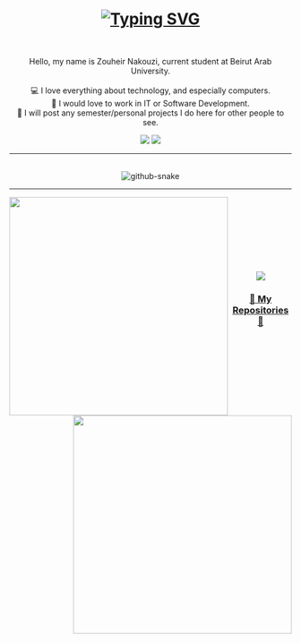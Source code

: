 <h1 align="center">
  <a href="https://git.io/typing-svg"><img src="https://readme-typing-svg.herokuapp.com?font=Fira+Code&duration=3500&pause=1000&center=true&vCenter=true&width=435&lines=Hi!+%F0%9F%91%8B;I'm+Zouheir+Nakouzi;Welcome+to+my+GitHub+profile!" alt="Typing SVG" />  </a>
</h1>

<br>

<p align="center">
  Hello, my name is Zouheir Nakouzi, current student at Beirut Arab University.
  <br>
  <br>
  💻 I love everything about technology, and especially computers.
  <br>
  💼 I would love to work in IT or Software Development.
  <br>
  💾 I will post any semester/personal projects I do here for other people to see.
</p>

<div align="center"> 
  <a href = "mailto:zouheir2002@gmail.com"><img src="https://img.shields.io/badge/-Gmail-%23333?style=for-the-badge&logo=gmail&logoColor=white" target="_blank"></a>
  <a href="https://www.linkedin.com/in/zouheirn/" target="_blank"><img src="https://img.shields.io/badge/-LinkedIn-%230077B5?style=for-the-badge&logo=linkedin&logoColor=white" target="_blank"></a> 
 
</div>

<hr>
<br>

<div align="center">
<picture>
  <source media="(prefers-color-scheme: dark)" srcset="https://github.com/ZouheirN/ZouheirN/blob/output/github-contribution-grid-snake-dark.svg" />
  <source media="(prefers-color-scheme: light)" srcset="https://github.com/ZouheirN/ZouheirN/blob/output/github-contribution-grid-snake.svg" />
  <img alt="github-snake" src="github-snake.svg" />
</picture>
</div>

<hr>

<p align=center>  
  <div align=center>
    <a href="https://github.com/anuraghazra/github-readme-stats"><img align="left" width=390 src="https://github-readme-stats.vercel.app/api?username=ZouheirN&theme=github_dark&hide_border=true"/></a>
    <a href="https://git.io/streak-stats"><img align="right" width=390 src="https://streak-stats.demolab.com?user=ZouheirN&theme=github-dark-blue&hide_border=true"/></a>
  </div>
</p>

<br><br><br><br><br><br><br>

<p align=center>  
  <div align=center>
        <a href="https://github.com/anuraghazra/github-readme-stats"><img src="https://github-readme-stats.vercel.app/api/wakatime?username=ZouheirN&hide_border=true&theme=github_dark&langs_count=10"/></a>
  </div>
</p>

<h3 align="center">
  <a href="https://github.com/ZouheirN?tab=repositories" title="Show Repositories">📄 My Repositories 📄</a>
</h3>
